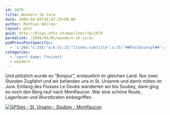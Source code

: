 ```yaml
---
id: 1079
title: Wandern im Jura
date: 2009-04-05T20:03:25+00:00
author: Mathias Wellner
layout: post
guid: http://blogs.ethz.ch/mwellner/?p=1079
permalink: /2009/04/05/wandern-im-jura/
podPressPostSpecific:
  - 's:264:"s:255:"a:6:{s:15:"itunes:subtitle";s:15:"##PostExcerpt##";s:14:"itunes:summary";s:15:"##PostExcerpt##";s:15:"itunes:keywords";s:17:"##WordPressCats##";s:13:"itunes:author";s:10:"##Global##";s:15:"itunes:explicit";s:7:"Default";s:12:"itunes:block";s:7:"Default";}";";'
categories:
  - 'sport &amp; freizeit'
  - wandern
---
```

Und pl&ouml;tzlich wurde es &#8220;Bonjour&#8221;, erstaunlich im gleichen Land. Nur zwei Stunden Zugfahrt und wir befanden uns in St. Ursanne und damit mitten im Jura. Entlang des Flusses Le Doubs wanderten wir bis Soubey, dann ging es noch den Berg rauf nach Montfaucon. War eine sch&ouml;ne Route, Lagerfeuer und Wurstbraten einbegriffen.

[<img src="http://gpsies.com/images/linkus.png" border="0" alt="GPSies - St. Ursann - Soubey - Montfaucon" />](http://gpsies.com/map.do?fileId=imomctajdzusrdxg "GPSies - St. Ursann - Soubey - Montfaucon")
